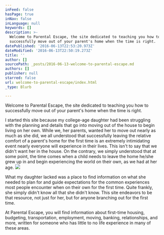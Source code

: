 ```yaml
---
inFeed: false
hasPage: true
inNav: false
inLanguage: null
keywords: []
description: >-
  Welcome to Parental Escape, the site dedicated to teaching you how to
  successfully move out of your parent's home when the time is right.
datePublished: '2016-06-13T22:53:20.973Z'
dateModified: '2016-06-13T22:50:19.273Z'
title: ''
author: []
sourcePath: _posts/2016-06-13-welcome-to-parental-escape.md
authors: []
publisher: null
starred: false
url: welcome-to-parental-escape/index.html
_type: Blurb

---
```

Welcome to Parental Escape, the site dedicated to teaching you how to successfully move out of your parent's home when the time is right.

I started this site because my college-age daughter had been struggling with the planning and details that go into moving out of the house to begin living on her own. While we, her parents, wanted her to move out nearly as much as she did, we all understood that successfully leaving the relative comfort of a parent's home for the first time is an extremely intimidating event nearly everyone will experience in their lives. This isn't to say that we didn't want her in the house. On the contrary, we simply understood that at some point, the time comes when a child needs to leave the home he/she grew up in and begin experiencing the world on their own, as we had at her age.
![](https://the-grid-user-content.s3-us-west-2.amazonaws.com/275587cd-ab46-4aa4-85a2-8d7cf2092af9.jpg)

What my daughter lacked was a place to find information on what she needed to plan for and guide expectations for the common experiences most people encounter when on their own for the first time. Quite frankly, she simply didn't know all that she didn't know. This site endeavors to be that resource, not just for her, but for anyone branching out for the first time.

At Parental Escape, you will find information about first-time housing, budgeting, transportation, employment, moving, banking, relationships, and more, written for someone who has little to no life experience in many of these areas.